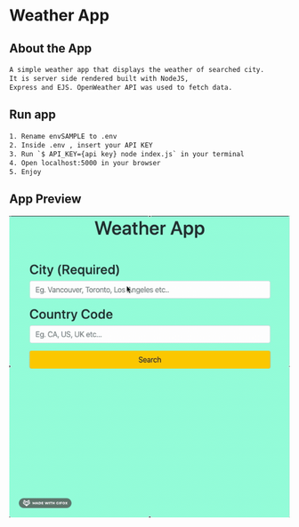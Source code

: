 # Weather App

## About the App

    A simple weather app that displays the weather of searched city.
    It is server side rendered built with NodeJS,
    Express and EJS. OpenWeather API was used to fetch data.

## Run app

    1. Rename envSAMPLE to .env
    2. Inside .env , insert your API KEY
    3. Run `$ API_KEY={api key} node index.js` in your terminal
    4. Open localhost:5000 in your browser
    5. Enjoy

## App Preview

![app preview](public/weatherapp.gif)
